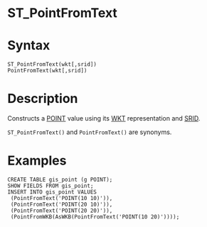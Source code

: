 # ST_PointFromText

#

# Syntax

```
ST_PointFromText(wkt[,srid])
PointFromText(wkt[,srid])
```

#

# Description

Constructs a [POINT](../point-properties/point-properties-y.md) value using its [WKT](wkt-definition.md) representation and [SRID](/en/srid/).

`ST_PointFromText()` and `PointFromText()` are synonyms.

#

# Examples

```
CREATE TABLE gis_point (g POINT);
SHOW FIELDS FROM gis_point;
INSERT INTO gis_point VALUES
 (PointFromText('POINT(10 10)')),
 (PointFromText('POINT(20 10)')),
 (PointFromText('POINT(20 20)')),
 (PointFromWKB(AsWKB(PointFromText('POINT(10 20)'))));
```